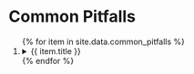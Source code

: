 # Common Pitfalls

<ol>
{% for item in site.data.common_pitfalls %}
<li>
<details>
  <summary>{{ item.title }}</summary>

  {{ item.explanation }}

</details>
</li>
{% endfor %}
</ol>

<!-- Bad name: "a :: bool" -->
